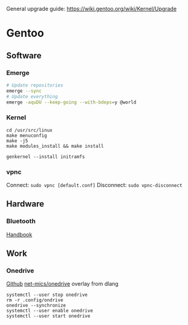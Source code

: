 General upgrade guide: https://wiki.gentoo.org/wiki/Kernel/Upgrade

Gentoo
======

Software
--------

### Emerge

```bash
# Update repositories
emerge --sync
# Update everything
emerge -aquDU --keep-going --with-bdeps=y @world
```

### Kernel

```
cd /usr/src/linux
make menuconfig
make -j5
make modules_install && make install
```

```
genkernel --install initramfs
```

### vpnc

Connect: `sudo vpnc [default.conf]`
Disconnect: `sudo vpnc-disconnect`


Hardware
--------

### Bluetooth

[Handbook](https://wiki.gentoo.org/wiki/Bluetooth#Device_pairing)


Work
----

### Onedrive

[Github](https://github.com/skilion/onedrive)
[net-mics/onedrive](https://gpo.zugaina.org/net-misc/onedrive) overlay from dlang
```
systemctl --user stop onedrive
rm -r .config/ondrive
onedrive --synchronize
systemctl --user enable onedrive
systemctl --user start onedrive
```


